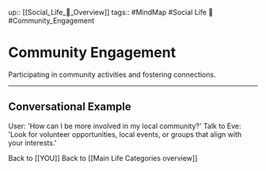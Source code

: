 up:: [[Social_Life_🤝_Overview]]
tags:: #MindMap #Social Life 🤝 #Community_Engagement

# Community Engagement

Participating in community activities and fostering connections.

---
## Conversational Example
User: 'How can I be more involved in my local community?'
Talk to Eve: 'Look for volunteer opportunities, local events, or groups that align with your interests.'

Back to [[YOU]]
Back to [[Main Life Categories overview]]
